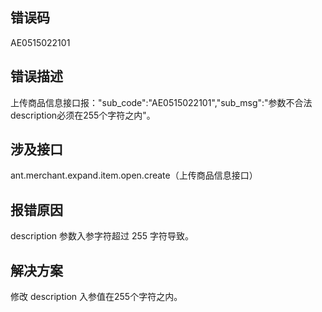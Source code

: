 ## 错误码
AE0515022101 

## 错误描述
上传商品信息接口报："sub_code":"AE0515022101","sub_msg":"参数不合法description必须在255个字符之内"。 

## 涉及接口
ant.merchant.expand.item.open.create（上传商品信息接口）

## 报错原因
description 参数入参字符超过 255 字符导致。 

## 解决方案
修改 description 入参值在255个字符之内。<br /> 

